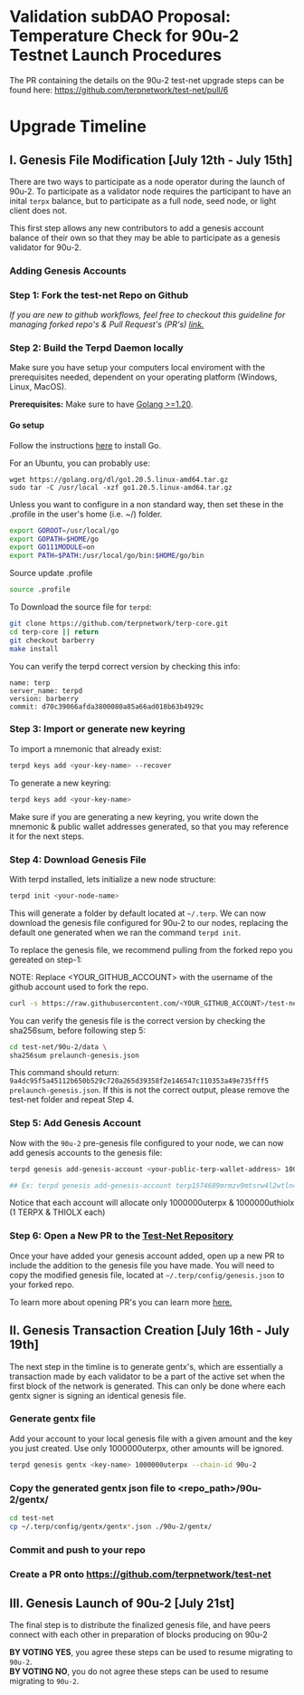 # Validation subDAO Proposal: Temperature Check for 90u-2 Testnet Launch Procedures

The PR containing the details on the 90u-2 test-net upgrade steps can be found here: https://github.com/terpnetwork/test-net/pull/6


# Upgrade Timeline

## I. Genesis File Modification [July 12th - July 15th]

There are two ways to participate as a node operator during the launch of 90u-2. To participate as a validator node requires the participant to have an inital `terpx` balance, but to participate as a full node, seed node, or light client does not. 

This first step allows any new contributors to add a genesis account balance of their own so that they may be able to participate as a genesis validator for 90u-2. 

### **Adding Genesis Accounts**

### Step 1: Fork the test-net Repo on Github

*If you are new to github workflows, feel free to checkout this guideline for managing forked repo's & Pull Request's (PR's) [link.](https://opensource.com/article/19/7/create-pull-request-github)*

### Step 2: Build the Terpd Daemon locally

Make sure you have setup your computers local enviroment with the prerequisites needed, dependent on your operating platform (Windows, Linux, MacOS).

**Prerequisites:** Make sure to have [Golang >=1.20](https://golang.org/).

#### Go setup

Follow the instructions [here](https://go.dev/doc/install) to install Go.

For an Ubuntu, you can probably use:
```
wget https://golang.org/dl/go1.20.5.linux-amd64.tar.gz
sudo tar -C /usr/local -xzf go1.20.5.linux-amd64.tar.gz
```

Unless you want to configure in a non standard way, then set these in the .profile in the user's home (i.e. ~/) folder.

```bash
export GOROOT=/usr/local/go
export GOPATH=$HOME/go
export GO111MODULE=on
export PATH=$PATH:/usr/local/go/bin:$HOME/go/bin
```

Source update .profile

```sh
source .profile
```
To Download the source file for `terpd`:
```bash
git clone https://github.com/terpnetwork/terp-core.git
cd terp-core || return
git checkout barberry
make install
```

You can verify the terpd correct version by checking this info:
```
name: terp
server_name: terpd
version: barberry
commit: d70c39066afda3800080a85a66ad018b63b4929c
```
### Step 3: Import or generate new keyring
To import a mnemonic that already exist:
```bash
terpd keys add <your-key-name> --recover
```
To generate a new keyring:
```bash
terpd keys add <your-key-name>
```
Make sure if you are generating a new keyring, you write down the mnemonic & public wallet addresses generated, so that you may reference it for the next steps. 

### Step 4: Download Genesis File

With terpd installed, lets initialize a new node structure:
```bash
terpd init <your-node-name>
```
This will generate a folder by default located at `~/.terp`. We can now download the genesis file configured for 90u-2 to our nodes, replacing the default one generated when we ran the command `terpd init`. 

To replace the genesis file, we recommend pulling from the forked repo you gereated on step-1:

NOTE: Replace <YOUR_GITHUB_ACCOUNT> with the username of the github account used to fork the repo.
```bash
curl -s https://raw.githubusercontent.com/<YOUR_GITHUB_ACCOUNT>/test-net/master/90u-2/prelaunch-genesis.json > $HOME/.terp/config/genesis.json
```

You can verify the genesis file is the correct version by checking the sha256sum, before following step 5:
```bash
cd test-net/90u-2/data \
sha256sum prelaunch-genesis.json
```
This command should return: `9a4dc95f5a45112b650b529c720a265d39358f2e146547c110353a49e735fff5  prelaunch-genesis.json`. If this is not the correct output, please remove the test-net folder and repeat Step 4. 

### Step 5: Add Genesis Account 

Now with the `90u-2` pre-genesis file configured to your node, we can now add genesis accounts to the genesis file:
```bash
terpd genesis add-genesis-account <your-public-terp-wallet-address> 1000000uterpx,1000000uthiolx

## Ex: terpd genesis add-genesis-account terp1574689mrmzv9mtsrw4l2wtln4edkzw68x96h6j 1000000uterpx,1000000uthiolx
```
Notice that each account will allocate only 1000000uterpx & 1000000uthiolx (1 TERPX & THIOLX each)

### Step 6: Open a New PR to the [Test-Net Repository](https://github.com/terpnetwork/test-net)

Once your have added your genesis account added, open up a new PR to include the addition to the genesis file you have made. You will need to copy the modified genesis file, located at `~/.terp/config/genesis.json` to your forked repo. 

To learn more about opening PR's you can learn more [here.](https://opensource.com/article/19/7/create-pull-request-github)

## II. Genesis Transaction Creation [July 16th - July 19th]

The next step in the timline is to generate gentx's, which are essentially a transaction made by each validator to be a part of the active set when the first block of the network is generated. This can only be done where each gentx signer is signing an identical genesis file. 

### Generate gentx file
Add your account to your local genesis file with a given amount and the key you just created. Use only 1000000uterpx, other amounts will be ignored.
```bash
terpd genesis gentx <key-name> 1000000uterpx --chain-id 90u-2 
```
### Copy the generated gentx json file to <repo_path>/90u-2/gentx/
```bash
cd test-net
cp ~/.terp/config/gentx/gentx*.json ./90u-2/gentx/
```
### Commit and push to your repo

### Create a PR onto https://github.com/terpnetwork/test-net

## III. Genesis Launch of 90u-2 [July 21st]

The final step is to distribute the finalized genesis file, and have peers connect with each other in preparation of blocks producing on 90u-2



**BY VOTING YES**, you agree these steps can be used to resume migrating to `90u-2`. \
**BY VOTING NO**, you do not agree these steps can be used to resume migrating to `90u-2`. 
